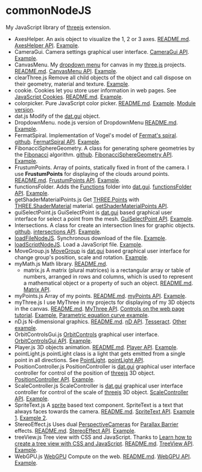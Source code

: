 ﻿# commonNodeJS
My JavaScript library of [threejs](https://threejs.org/) extension.

* AxesHelper. An axis object to visualize the 1, 2 or 3 axes.
[README.md](https://github.com/anhr/commonNodeJS/tree/master/AxesHelper).
[AxesHelper API](https://raw.githack.com/anhr/commonNodeJS/master/AxesHelper/jsdoc/index.html).
[Example](https://raw.githack.com/anhr/commonNodeJS/master/AxesHelper/Examples/index.html).
* CameraGui. Camera settings graphical user interface.
[CameraGui API](https://raw.githack.com/anhr/commonNodeJS/master/jsdoc/CameraGui/index.html).
[Example](https://raw.githack.com/anhr/commonNodeJS/master/player/Examples/index.html).
* CanvasMenu. My [dropdown menu](https://github.com/anhr/commonNodeJS/tree/master/DropdownMenu) for canvas in my [three.js](https://threejs.org/) projects.
[README.md](https://github.com/anhr/commonNodeJS/tree/master/canvasMenu).
[CanvasMenu API](https://raw.githack.com/anhr/commonNodeJS/master/canvasMenu/jsdoc/index.html).
[Example](https://raw.githack.com/anhr/commonNodeJS/master/canvasMenu/Examples/html/index.html).
* clearThree.js Remove all child objects of the object and call dispose on their geometry, material and texture.
[Example](https://raw.githack.com/anhr/commonNodeJS/master/myThree/Examples/html/index.html).
* cookie. Cookies let you store user information in web pages. See [JavaScript Cookies](https://www.w3schools.com/js/js_cookies.asp).
[README.md](https://github.com/anhr/commonNodeJS/tree/master/cookieNodeJS).
[Example](https://raw.githack.com/anhr/commonNodeJS/master/cookieNodeJS/Examples/index.html).
* colorpicker. Pure JavaScript color picker.
[README.md](https://github.com/anhr/commonNodeJS/tree/master/colorpicker).
[Example](https://raw.githack.com/anhr/commonNodeJS/master/colorpicker/Example/index.html). [Module version](https://raw.githack.com/anhr/ColorPicker/master/Example/modular.html).
* dat.js Modify of the [dat.gui](https://github.com/dataarts/dat.gui) object.
* DropdownMenu. node.js version of DropdownMenu
[README.md](https://github.com/anhr/commonNodeJS/tree/master/DropdownMenu).
[Example](https://raw.githack.com/anhr/commonNodeJS/master/DropdownMenu/Examples/html/index.html).
* FermatSpiral. Implementation of Vogel's model of [Fermat's spiral](https://en.wikipedia.org/wiki/Fermat's_spiral).
[github](../../tree/master/fermatSpiral).
[FermatSpiral API](https://raw.githack.com/anhr/commonNodeJS/master/fermatSpiral/jsdoc/index.html).
[Example](https://raw.githack.com/anhr/commonNodeJS/master/fermatSpiral/Examples/index.html).
* FibonacciSphereGeometry. A class for generating sphere geometries by the [Fibonacci](https://en.wikipedia.org/wiki/Fibonacci_number) algorithm.
[github](../../tree/master/FibonacciSphere).
[FibonacciSphereGeometry API](https://raw.githack.com/anhr/commonNodeJS/master/FibonacciSphere/jsdoc/index.html).
[Example](https://raw.githack.com/anhr/commonNodeJS/master/FibonacciSphere/Examples/index.html).
* FrustumPoints. Array of points, statically fixed in front of the camera.
I use <b>FrustumPoints</b> for displaying of the clouds around points.
[README.md](../../tree/master/frustumPoints).
[FrustumPoints API](https://raw.githack.com/anhr/commonNodeJS/master/frustumPoints/jsdoc/index.html).
[Example](https://raw.githack.com/anhr/commonNodeJS/master/frustumPoints/Examples/index.html).
* functionsFolder. Adds the [Functions](https://developer.mozilla.org/en-US/docs/Web/JavaScript/Reference/Global_Objects/Function) folder into [dat.gui](https://github.com/anhr/dat.gui).
[functionsFolder API](https://raw.githack.com/anhr/commonNodeJS/master/jsdoc/functionsFolder/index.html).
[Example](https://raw.githack.com/anhr/commonNodeJS/master/player/Examples/index.html).
* getShaderMaterialPoints.js Get [THREE.Points](https://threejs.org/docs/index.html?q=Poin#api/en/objects/Points) with [THREE.ShaderMaterial](https://threejs.org/docs/index.html#api/en/materials/ShaderMaterial) material.
[getShaderMaterialPoints API](https://raw.githack.com/anhr/commonNodeJS/master/getShaderMaterialPoints/jsdoc/index.html).
* guiSelectPoint.js GuiSelectPoint is [dat.gui](https://github.com/dataarts/dat.gui) based graphical user interface for select a point from the mesh.
[GuiSelectPoint API](https://raw.githack.com/anhr/commonNodeJS/master/guiSelectPoint/jsdoc/index.html).
[Example](https://raw.githack.com/anhr/commonNodeJS/master/AxesHelper/Examples/index.html).
* Intersections. A class for create an intersection lines for graphic objects.
[github](../../tree/master/intersections).
[intersections API](https://raw.githack.com/anhr/commonNodeJS/master/intersections/jsdoc/index.html).
[Example](https://raw.githack.com/anhr/commonNodeJS/master/intersections/Examples/index.html).
* [loadFileNodeJS](https://github.com/anhr/commonNodeJS/tree/master/loadFileNodeJS). Synchronous download of the file.
[Example](https://raw.githack.com/anhr/loadFileNodeJS/master/).
* [loadScriptNodeJS](https://github.com/anhr/commonNodeJS/tree/master/loadScriptNodeJS). Load a JavaScript file.
[Example](https://raw.githack.com/anhr/loadScriptNodeJS/master/index.html).
* MoveGroup.js [MoveGroup](https://github.com/anhr/commonNodeJS/blob/master/MoveGroupGui.js) is [dat.gui](https://github.com/dataarts/dat.gui) based graphical user interface for change group's position, scale and rotation.
[Example](https://raw.githack.com/anhr/commonNodeJS/master/AxesHelper/Examples/index.html).
* myMath.js Math library.
[README.md](https://github.com/anhr/commonNodeJS/tree/master/myMath).
	* matrix.js A matrix (plural matrices) is a rectangular array or table of numbers, arranged in rows and columns, which is used to represent a mathematical object or a property of such an object.
[README.md](https://github.com/anhr/commonNodeJS/tree/master/myMath/matrix).
[Matrix API](https://raw.githack.com/anhr/commonNodeJS/master/myMath/matrix/jsdoc/index.html).
* myPoints.js Array of my points.
[README.md](https://github.com/anhr/commonNodeJS/tree/master/myPoints).
[myPoints API](https://raw.githack.com/anhr/commonNodeJS/master/myPoints/jsdoc/index.html).
[Example](https://raw.githack.com/anhr/commonNodeJS/master/myPoints/Examples/index.html).
* myThree.js I use MyThree in my projects for displaying of my 3D objects in the canvas.
[README.md](https://github.com/anhr/commonNodeJS/tree/master/myThree).
[MyThree API](https://raw.githack.com/anhr/commonNodeJS/master/myThree/jsdoc/index.html).
[Controls on the web page tutorial](https://raw.githack.com/anhr/commonNodeJS/master/myThree/jsdoc/tutorial-WebPageControls.html).
[Example](https://raw.githack.com/anhr/commonNodeJS/master/myThree/Examples/html/index.html), [Parametric equation curve example](https://raw.githack.com/anhr/commonNodeJS/master/myThree/Examples/html/curve.html).
* nD.js N-dimensional graphics.
[README.md](https://github.com/anhr/commonNodeJS/tree/master/nD).
[nD API](https://raw.githack.com/anhr/commonNodeJS/master/nD/jsdoc/index.html).
[Tesseract](https://raw.githack.com/anhr/commonNodeJS/master/nD/Examples/tesseract.html).
[Other example](https://raw.githack.com/anhr/commonNodeJS/master/nD/Examples/index.html).
* OrbitControlsGui.js [OrbitControls](https://threejs.org/docs/index.html#examples/en/controls/OrbitControls) graphical user interface.
[OrbitControlsGui API](https://raw.githack.com/anhr/commonNodeJS/master/OrbitControls/jsdoc/index.html).
[Example](https://raw.githack.com/anhr/commonNodeJS/master/myThree/Examples/html/index.html).
* Player.js 3D objects animation.
[README.md](https://github.com/anhr/commonNodeJS/tree/master/player).
[Player API](https://raw.githack.com/anhr/commonNodeJS/master/player/jsdoc/index.html).
[Example](https://raw.githack.com/anhr/commonNodeJS/master/player/Examples/index.html).
* pointLight.js pointLight class is a light that gets emitted from a single point in all directions. See [PointLight](https://threejs.org/docs/index.html?q=pointLight#api/en/lights/PointLight).
[pointLight API](https://raw.githack.com/anhr/commonNodeJS/master/jsdoc/pointLight/index.html).
* PositionController.js PositionController is [dat.gui](https://github.com/dataarts/dat.gui) graphical user interface controller
for control of the position of [threejs](https://github.com/anhr/three.js) 3D object.
[PositionController API](https://raw.githack.com/anhr/commonNodeJS/master/jsdoc/PositionController/index.html).
[Example](https://raw.githack.com/anhr/commonNodeJS/master/myThree/Examples/html/index.html).
* ScaleController.js ScaleController is [dat.gui](https://github.com/dataarts/dat.gui) graphical user interface controller
for control of the scale of [threejs](https://github.com/anhr/three.js) 3D object.
[ScaleController API](https://raw.githack.com/anhr/commonNodeJS/master/jsdoc/ScaleController/index.html).
[Example](https://raw.githack.com/anhr/commonNodeJS/master/myThree/Examples/html/index.html).
* SpriteText.js A [sprite](https://threejs.org/docs/index.html#api/en/objects/Sprite) based text component. SpriteText is a text that always faces towards the camera.
[README.md](https://github.com/anhr/commonNodeJS/blob/master/SpriteText/README.md).
[SpriteText API](https://raw.githack.com/anhr/commonNodeJS/master/SpriteText/jsdoc/index.html).
[Example 1](https://raw.githack.com/anhr/commonNodeJS/master/SpriteText/Examples/SpriteText.html).
[Example 2](https://raw.githack.com/anhr/commonNodeJS/master/SpriteText/Examples/SpriteTextGui.html).
* StereoEffect.js Uses dual [PerspectiveCameras](https://threejs.org/docs/index.html?q=PerspectiveCamera#api/en/cameras/PerspectiveCamera) for [Parallax Barrier](https://en.wikipedia.org/wiki/Parallax_barrier) effects.
[README.md](https://github.com/anhr/commonNodeJS/blob/master/StereoEffect/README.md).
[StereoEffect API](https://raw.githack.com/anhr/commonNodeJS/master/StereoEffect/jsdoc/index.html).
[Example](https://raw.githack.com/anhr/commonNodeJS/master/StereoEffect/Examples/).
* treeView.js Tree view with CSS and JavaScript. Thanks to [Learn how to create a tree view with CSS and JavaScript](https://www.w3schools.com/howto/howto_js_treeview.asp).
[README.md](https://github.com/anhr/commonNodeJS/blob/master/treeView/README.md).
[TreeView API](https://raw.githack.com/anhr/commonNodeJS/master/treeView/jsdoc/index.html).
[Example](https://raw.githack.com/anhr/commonNodeJS/master/treeView/Examples/).
* WebGPU.js [WebGPU](https://gpuweb.github.io/gpuweb/) Compute on the web.
[README.md](https://github.com/anhr/commonNodeJS/blob/master/WebGPU/README.md).
[WebGPU API](https://raw.githack.com/anhr/commonNodeJS/master/WebGPU/jsdoc/index.html).
[Example](https://raw.githack.com/anhr/commonNodeJS/master/WebGPU/Examples/).
